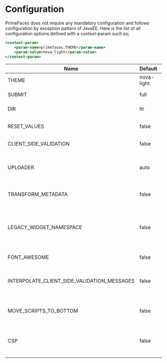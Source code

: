 # Configuration

PrimeFaces does not require any mandatory configuration and follows configuration by exception
pattern of JavaEE. Here is the list of all configuration options defined with a context-param such as;

```xml
<context-param>
    <param-name>primefaces.THEME</param-name>
    <param-value>nova-light</param-value>
</context-param>
```


| Name | Default | Description |
| --- | --- | --- |
| THEME | nova-light | Theme of the application. |
| SUBMIT | full | Defines ajax submit mode; 'full' or 'partial'. |
| DIR | ltr | Defines orientation; 'ltr' or 'rtl'. |
| RESET_VALUES | false | When enabled, AJAX updated inputs are always reseted. |
| CLIENT_SIDE_VALIDATION | false | Enables/disables global client side validation . |
| UPLOADER | auto | Defines uploader mode; 'auto', 'native' or 'commons'. 'auto' means 'native' on JSF2.2+, otherwise 'commons'. |
| TRANSFORM_METADATA | false | Transforms bean validation metadata to HTML attributes. |
| LEGACY_WIDGET_NAMESPACE | false | Enables window scope so that widgets can be accessed using widgetVar.method() in addition to default PF namespace approach like PF('widgetVar').method(). |
| FONT_AWESOME | false | Auto includes Font-Awesome 4.7. |
| INTERPOLATE_CLIENT_SIDE_VALIDATION_MESSAGES | false | Whether to load messages for the client side validation (CSV) from server via the MessageInterpolator. |
| MOVE_SCRIPTS_TO_BOTTOM | false | Moves all inline scripts to end of body tag for better performance and smaller HTML output. |
| CSP | false | Enable Content Security Policy to prevent cross-site scripting (XSS), clickjacking and other code injection attacks |